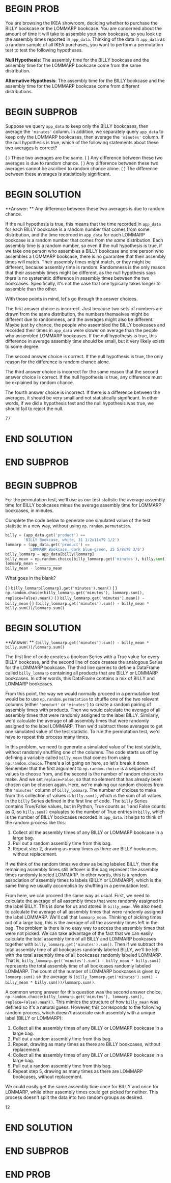 # BEGIN PROB

You are browsing the IKEA showroom, deciding whether to purchase the BILLY bookcase or the LOMMARP bookcase. You are concerned about the amount of time it will take to assemble your new bookcase, so you look up the assembly times reported in `app_data`. Thinking of the data in `app_data` as a random sample of all IKEA purchases, you want to perform a permutation test to test the following hypotheses.

**Null Hypothesis**: The assembly time for the BILLY bookcase and the assembly time for the LOMMARP bookcase come from the same distribution.

**Alternative Hypothesis**: The assembly time for the BILLY bookcase and the assembly time for the LOMMARP bookcase come from different distributions. 

# BEGIN SUBPROB

Suppose we query `app_data` to keep only the BILLY bookcases, then average the `'minutes'` column. In addition, we separately query `app_data` to keep only the LOMMARP bookcases, then average the `'minutes'` column. If the null hypothesis is true, which of the following statements about these two averages is correct?

( ) These two averages are the same.
( ) Any difference between these two averages is due to random chance.
( ) Any difference between these two averages cannot be ascribed to random chance alone.
( ) The difference between these averages is statistically significant.

# BEGIN SOLUTION

**Answer: ** Any difference between these two averages is due to random chance.

If the null hypothesis is true, this means that the time recorded in `app_data` for each BILLY bookcase is a random number that comes from some distribution, and the time recorded in `app_data` for each LOMMARP bookcase is a random number that comes from *the same* distribution. Each assembly time is a random number, so even if the null hypothesis is true, if we take one person who assembles a BILLY bookcase and one person who assembles a LOMMARP bookcase, there is no guarantee that their assembly times will match. Their assembly times might match, or they might be different, because assembly time is random. Randomness is the only reason that their assembly times might be different, as the null hypothesis says there is no systematic difference in assembly times between the two bookcases. Specifically, it's not the case that one typically takes longer to assemble than the other.

With those points in mind, let's go through the answer choices.

The first answer choice is incorrect. Just because two sets of numbers are drawn from the same distribution, the numbers themselves might be different due to randomness, and the averages might also be different. Maybe just by chance, the people who assembled the BILLY bookcases and recorded their times in `app_data` were slower on average than the people who assembled LOMMARP bookcases. If the null hypothesis is true, this difference in average assembly time should be small, but it very likely exists to some degree.

The second answer choice is correct. If the null hypothesis is true, the only reason for the difference is random chance alone.

The third answer choice is incorrect for the same reason that the second answer choice is correct. If the null hypothesis is true, any difference must be explained by random chance.

The fourth answer choice is incorrect. If there is a difference between the averages, it should be very small and not statistically significant. In other words, if we did a hypothesis test and the null hypothesis was true, we should fail to reject the null.

<average>77</average>
# END SOLUTION

# END SUBPROB

# BEGIN SUBPROB

For the permutation test, we'll use as our test statistic the average assembly time for BILLY bookcases minus the average assembly time for LOMMARP bookcases, in minutes.

Complete the code below to generate one simulated value of the test statistic in a new way, without using `np.random.permutation`.

```py
billy = (app_data.get('product') == 
        'BILLY Bookcase, white, 31 1/2x11x79 1/2')
lommarp = (app_data.get('product') == 
          'LOMMARP Bookcase, dark blue-green, 25 5/8x78 3/8')
billy_lommarp = app_data[billy|lommarp]
billy_mean = np.random.choice(billy_lommarp.get('minutes'), billy.sum(), replace=False).mean()
lommarp_mean = _________
billy_mean - lommarp_mean
```

What goes in the blank?

( ) `billy_lommarp[lommarp].get('minutes').mean()`
( ) `np.random.choice(billy_lommarp.get('minutes'), lommarp.sum(), replace=False).mean()`
( ) `billy_lommarp.get('minutes').mean() - billy_mean`
( ) `(billy_lommarp.get('minutes').sum() - billy_mean * billy.sum())/lommarp.sum()`

# BEGIN SOLUTION

**Answer: ** `(billy_lommarp.get('minutes').sum() - billy_mean * billy.sum())/lommarp.sum()`

The first line of code creates a boolean Series with a True value for every BILLY bookcase, and the second line of code creates the analogous Series for the LOMMARP bookcase. The third line queries to define a DataFrame called `billy_lommarp` containing all products that are BILLY or LOMMARP bookcases. In other words, this DataFrame contains a mix of BILLY and LOMMARP bookcases. 

From this point, the way we would normally proceed in a permutation test would be to use `np.random.permutation` to shuffle one of the two relevant columns (either `'product'` or `'minutes'`) to create a random pairing of assembly times with products. Then we would calculate the average of all assembly times that were randomly assigned to the label BILLY. Similarly, we'd calculate the average of all assembly times that were randomly assigned to the label LOMMARP. Then we'd subtract these averages to get one simulated value of the test statistic. To run the permutation test, we'd have to repeat this process many times.

In this problem, we need to generate a simulated value of the test statistic, without randomly shuffling one of the columns. The code starts us off by defining a variable called `billy_mean` that comes from using `np.random.choice`. There's a lot going on here, so let's break it down. Remember that the first argument to `np.random.choice` is a sequence of values to choose from, and the second is the number of random choices to make. And we set `replace=False`, so that no element that has already been chosen can be chosen again. Here, we're making our random choices from the `'minutes'` column of `billy_lommarp`. The number of choices to make from this collection of values is `billy.sum()`, which is the sum of all values in the `billy` Series defined in the first line of code. The `billy` Series contains True/False values, but in Python, True counts as 1 and False counts as 0, so `billy.sum()` evaluates to the number of True entries in `billy`, which is the number of BILLY bookcases recorded in `app_data`. It helps to think of the random process like this:

1. Collect all the assembly times of any BILLY or LOMMARP bookcase in a large bag.
2. Pull out a random assembly time from this bag.
3. Repeat step 2, drawing as many times as there are BILLY bookcases, without replacement. 

If we think of the random times we draw as being labeled BILLY, then the remaining assembly times still leftover in the bag represent the assembly times randomly labeled LOMMARP. In other words, this is a random association of assembly times to labels (BILLY or LOMMARP), which is the same thing we usually accomplish by shuffling in a permutation test. 

From here, we can proceed the same way as usual. First, we need to calculate the average of all assembly times that were randomly assigned to the label BILLY. This is done for us and stored in `billy_mean`. We also need to calculate the average of all assembly times that were randomly assigned the label LOMMARP. We'll call that `lommarp_mean`. Thinking of picking times out of a large bag, this is the average of all the assembly times left in the bag. The problem is there is no easy way to access the assembly times that were not picked. We can take advantage of the fact that we can easily calculate the total assembly time of all BILLY and LOMMARP bookcases together with `billy_lommarp.get('minutes').sum()`. Then if we subtract the total assembly time of all bookcases randomly labeled BILLY, we'll be left with the total assembly time of all bookcases randomly labeled LOMMARP. That is, `billy_lommarp.get('minutes').sum() - billy_mean * billy.sum()` represents the total assembly time of all bookcases randomly labeled LOMMARP. The count of the number of LOMMARP bookcases is given by `lommarp.sum()` so the average is `(billy_lommarp.get('minutes').sum() - billy_mean * billy.sum())/lommarp.sum()`.

A common wrong answer for this question was the second answer choice, `np.random.choice(billy_lommarp.get('minutes'), lommarp.sum(), replace=False).mean()`. This mimics the structure of how `billy_mean` was defined so it's a natural guess. However, this corresponds to the following random process, which doesn't associate each assembly with a unique label (BILLY or LOMMARP):

1. Collect all the assembly times of any BILLY or LOMMARP bookcase in a large bag.
2. Pull out a random assembly time from this bag.
3. Repeat, drawing as many times as there are BILLY bookcases, without replacement.
4. Collect all the assembly times of any BILLY or LOMMARP bookcase in a large bag.
5. Pull out a random assembly time from this bag.
6. Repeat step 5, drawing as many times as there are LOMMARP bookcases, without replacement.

We could easily get the same assembly time once for BILLY and once for LOMMARP, while other assembly times could get picked for neither. This process doesn't split the data into two random groups as desired.

<average>12</average>
# END SOLUTION

# END SUBPROB

# END PROB